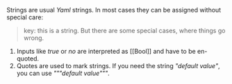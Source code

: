 Strings are usual *Yaml* strings. In most cases they can be assigned without special care:
> key: this is a string.
But there are some special cases, where things go wrong.
1. Inputs like *true* or *no* are interpreted as [[Bool]] and have to be en-quoted.
2. Quotes are used to mark strings. If you need the string *"default value"*, you can use *"""default value"""*. 